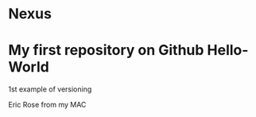 # Nexus
My first repository on Github
Hello-World
=======
1st example of versioning

Eric Rose from my MAC
